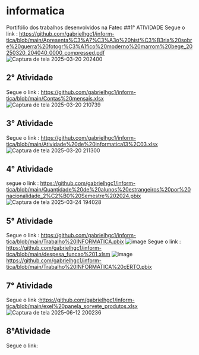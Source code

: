 # informatica
Portifólio  dos trabalhos desenvolvidos na Fatec 
##1° ATIVIDADE
Segue o link : https://github.com/gabrielhgc1/inform-tica/blob/main/Apresenta%C3%A7%C3%A3o%20hist%C3%B3ria%20sobre%20guerra%20fotogr%C3%A1fico%20moderno%20marrom%20bege_20250320_204040_0000_compressed.pdf
![Captura de tela 2025-03-20 202400](https://github.com/user-attachments/assets/301b7640-b38c-45d3-8726-83b045f16d24)
## 2° Atividade 
Segue o link : https://github.com/gabrielhgc1/inform-tica/blob/main/Contas%20mensais.xlsx 
![Captura de tela 2025-03-20 210739](https://github.com/user-attachments/assets/64b9ac5a-7bf5-4d56-b20a-cc500275e69f)
## 3° Atividade 
Segue o link : https://github.com/gabrielhgc1/inform-tica/blob/main/Atividade%20de%20informatica13%2C03.xlsx
![Captura de tela 2025-03-20 211300](https://github.com/user-attachments/assets/0d532bd1-ee8b-447d-bbe3-8332c6782665)
## 4° Atividade
segue o link : https://github.com/gabrielhgc1/inform-tica/blob/main/Quantidade%20de%20alunos%20estrangeiros%20por%20nacionalidade_2%C2%B0%20Semestre%202024.pbix
![Captura de tela 2025-03-24 194028](https://github.com/user-attachments/assets/af44b38f-e66f-44c6-8a5e-d8cda7ff21d3)
## 5° Atividade
Segue o link : https://github.com/gabrielhgc1/inform-tica/blob/main/Trabalho%20INFORMATICA.pbix
![image](https://github.com/user-attachments/assets/ea1aae87-5095-4882-9cd1-e549093ce5f0)
Segue o link : https://github.com/gabrielhgc1/inform-tica/blob/main/despesa_funcao%201.xlsm
![image](https://github.com/user-attachments/assets/d8c2e814-2afa-468d-9c2e-a6f6fbd4cf37)
https://github.com/gabrielhgc1/inform-tica/blob/main/Trabalho%20INFORMATICA%20cERTO.pbix
## 7° Atividade
Segue o link :https://github.com/gabrielhgc1/inform-tica/blob/main/exel%20panela_sorvete_produtos.xlsx
![Captura de tela 2025-06-12 200236](https://github.com/user-attachments/assets/9c95b12d-e08f-42e6-8177-602f0d56e6d9)
## 8°Atividade 
Segue o link: 
